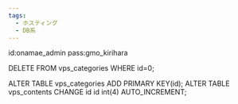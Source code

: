 ```yaml
---
tags:
  - ホスティング
  - DB系
---
```

id:onamae_admin
pass:gmo_kirihara


DELETE FROM vps_categories WHERE id=0;


ALTER TABLE vps_categories ADD PRIMARY KEY(id);
ALTER TABLE vps_contents CHANGE id id int(4) AUTO_INCREMENT;